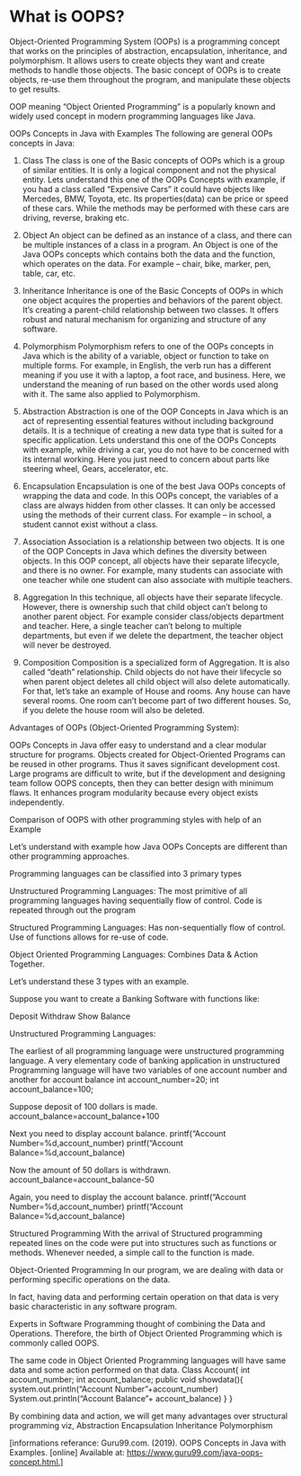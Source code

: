 # What is OOPS?

Object-Oriented Programming System (OOPs) is a programming concept that works on the principles of abstraction, encapsulation, inheritance, and polymorphism. It allows users to create objects they want and create methods to handle those objects. The basic concept of OOPs is to create objects, re-use them throughout the program, and manipulate these objects to get results.

OOP meaning “Object Oriented Programming” is a popularly known and widely used concept in modern programming languages like Java.

OOPs Concepts in Java with Examples
The following are general OOPs concepts in Java:

1) Class
The class is one of the Basic concepts of OOPs which is a group of similar entities. It is only a logical component and not the physical entity. Lets understand this one of the OOPs Concepts with example, if you had a class called “Expensive Cars” it could have objects like Mercedes, BMW, Toyota, etc. Its properties(data) can be price or speed of these cars. While the methods may be performed with these cars are driving, reverse, braking etc.

2) Object
An object can be defined as an instance of a class, and there can be multiple instances of a class in a program. An Object is one of the Java OOPs concepts which contains both the data and the function, which operates on the data. For example – chair, bike, marker, pen, table, car, etc.
3) Inheritance
Inheritance is one of the Basic Concepts of OOPs in which one object acquires the properties and behaviors of the parent object. It’s creating a parent-child relationship between two classes. It offers robust and natural mechanism for organizing and structure of any software.

4) Polymorphism
Polymorphism refers to one of the OOPs concepts in Java which is the ability of a variable, object or function to take on multiple forms. For example, in English, the verb run has a different meaning if you use it with a laptop, a foot race, and business. Here, we understand the meaning of run based on the other words used along with it. The same also applied to Polymorphism.

5) Abstraction
Abstraction is one of the OOP Concepts in Java which is an act of representing essential features without including background details. It is a technique of creating a new data type that is suited for a specific application. Lets understand this one of the OOPs Concepts with example, while driving a car, you do not have to be concerned with its internal working. Here you just need to concern about parts like steering wheel, Gears, accelerator, etc.

6) Encapsulation
Encapsulation is one of the best Java OOPs concepts of wrapping the data and code. In this OOPs concept, the variables of a class are always hidden from other classes. It can only be accessed using the methods of their current class. For example – in school, a student cannot exist without a class.
7) Association
Association is a relationship between two objects. It is one of the OOP Concepts in Java which defines the diversity between objects. In this OOP concept, all objects have their separate lifecycle, and there is no owner. For example, many students can associate with one teacher while one student can also associate with multiple teachers.

8) Aggregation
In this technique, all objects have their separate lifecycle. However, there is ownership such that child object can’t belong to another parent object. For example consider class/objects department and teacher. Here, a single teacher can’t belong to multiple departments, but even if we delete the department, the teacher object will never be destroyed.

9) Composition
Composition is a specialized form of Aggregation. It is also called “death” relationship. Child objects do not have their lifecycle so when parent object deletes all child object will also delete automatically. For that, let’s take an example of House and rooms. Any house can have several rooms. One room can’t become part of two different houses. So, if you delete the house room will also be deleted.

Advantages of OOPs (Object-Oriented Programming System):

OOPs Concepts in Java offer easy to understand and a clear modular structure for programs.
Objects created for Object-Oriented Programs can be reused in other programs. Thus it saves significant development cost.
Large programs are difficult to write, but if the development and designing team follow OOPS concepts, then they can better design with minimum flaws.
It enhances program modularity because every object exists independently.

Comparison of OOPS with other programming styles with help of an Example

Let’s understand with example how Java OOPs Concepts are different than other programming approaches.

Programming languages can be classified into 3 primary types

Unstructured Programming Languages: The most primitive of all programming languages having sequentially flow of control. Code is repeated through out the program

Structured Programming Languages: Has non-sequentially flow of control. Use of functions allows for re-use of code.

Object Oriented Programming Languages: Combines Data & Action Together.

Let’s understand these 3 types with an example.

Suppose you want to create a Banking Software with functions like:

Deposit
Withdraw
Show Balance

Unstructured Programming Languages:

The earliest of all programming language were unstructured programming language. A very elementary code of banking application in unstructured Programming language will have two variables of one account number and another for account balance
    int account_number=20;
    int account_balance=100;

Suppose deposit of 100 dollars is made.
account_balance=account_balance+100

Next you need to display account balance.
    printf(“Account Number=%d,account_number)
    printf(“Account Balance=%d,account_balance)

Now the amount of 50 dollars is withdrawn.
    account_balance=account_balance-50

Again, you need to display the account balance.
    printf(“Account Number=%d,account_number)
    printf(“Account Balance=%d,account_balance)

Structured Programming
With the arrival of Structured programming repeated lines on the code were put into structures such as functions or methods. Whenever needed, a simple call to the function is made.

Object-Oriented Programming
In our program, we are dealing with data or performing specific operations on the data.

In fact, having data and performing certain operation on that data is very basic characteristic in any software program.

Experts in Software Programming thought of combining the Data and Operations. Therefore, the birth of Object Oriented Programming which is commonly called OOPS.

The same code in Object Oriented Programming languages will have same data and some action performed on that data.
    Class Account{
        int account_number;
        int account_balance;
    public void showdata(){
        system.out.println(“Account Number”+account_number)
        System.out.println(“Account Balance”+ account_balance)
    }
    }

By combining data and action, we will get many advantages over structural programming viz,
Abstraction
Encapsulation
Inheritance
Polymorphism

[informations referance: Guru99.com. (2019). OOPS Concepts in Java with Examples. [online] Available at: https://www.guru99.com/java-oops-concept.html.]